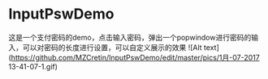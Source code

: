 # InputPswDemo
这是一个支付密码的demo，点击输入密码，弹出一个popwindow进行密码的输入，可以对密码的长度进行设置，可以自定义展示的效果
![Alt text](https://github.com/MZCretin/InputPswDemo/edit/master/pics/1月-07-2017 13-41-07-1.gif)
